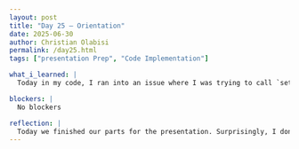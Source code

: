 ```yaml
---
layout: post
title: "Day 25 – Orientation"
date: 2025-06-30
author: Christian Olabisi
permalink: /day25.html
tags: ["presentation Prep", "Code Implementation"]

what_i_learned: |
  Today in my code, I ran into an issue where I was trying to call `set_params` on a TorchAttack object. I learned that TorchAttacks doesn't support parameter updates like this after initialization. To make it work, I had to reinitialize the attack object with new parameters each time I needed a change.

blockers: |
  No blockers

reflection: |
  Today we finished our parts for the presentation. Surprisingly, I don't feel nervous right now—which is unusual for me since I normally dread presentations. I also worked more on my code implementation and ran into the same library installation issue again. Initially, I couldn't resolve it, but eventually, I fixed it. Now I'm just waiting on the results.
---
```


